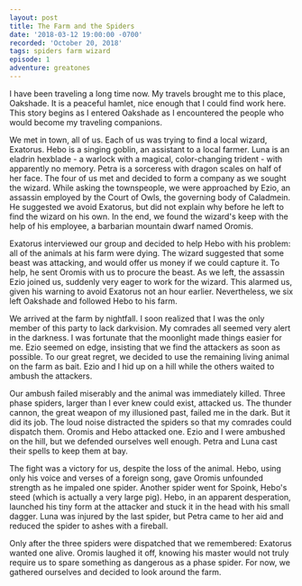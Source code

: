 ```yaml
---
layout: post
title: The Farm and the Spiders
date: '2018-03-12 19:00:00 -0700'
recorded: 'October 20, 2018'
tags: spiders farm wizard
episode: 1
adventure: greatones
---
```

I have been traveling a long time now. My travels brought me to this place, Oakshade. It is a peaceful hamlet, nice enough that I could find work here. This story begins as I entered Oakshade as I encountered the people who would become my traveling companions.

We met in town, all of us. Each of us was trying to find a local wizard, Exatorus. Hebo is a singing goblin, an assistant to a local farmer. Luna is an eladrin hexblade - a warlock with a magical, color-changing trident - with apparently no memory. Petra is a sorceress with dragon scales on half of her face. The four of us met and decided to form a company as we sought the wizard. While asking the townspeople, we were approached by Ezio, an assassin employed by the Court of Owls, the governing body of Caladmein. He suggested we avoid Exatorus, but did not explain why before he left to find the wizard on his own. In the end, we found the wizard's keep with the help of his employee, a barbarian mountain dwarf named Oromis.

Exatorus interviewed our group and decided to help Hebo with his problem: all of the animals at his farm were dying. The wizard suggested that some beast was attacking, and would offer us money if we could capture it. To help, he sent Oromis with us to procure the beast. As we left, the assassin Ezio joined us, suddenly very eager to work for the wizard. This alarmed us, given his warning to avoid Exatorus not an hour earlier. Nevertheless, we six left Oakshade and followed Hebo to his farm.

We arrived at the farm by nightfall. I soon realized that I was the only member of this party to lack darkvision. My comrades all seemed very alert in the darkness. I was fortunate that the moonlight made things easier for me. Ezio seemed on edge, insisting that we find the attackers as soon as possible. To our great regret, we decided to use the remaining living animal on the farm as bait. Ezio and I hid up on a hill while the others waited to ambush the attackers.

Our ambush failed miserably and the animal was immediately killed. Three phase spiders, larger than I ever knew could exist, attacked us. The thunder cannon, the great weapon of my illusioned past, failed me in the dark. But it did its job. The loud noise distracted the spiders so that my comrades could dispatch them. Oromis and Hebo attacked one. Ezio and I were ambushed on the hill, but we defended ourselves well enough. Petra and Luna cast their spells to keep them at bay.

The fight was a victory for us, despite the loss of the animal. Hebo, using only his voice and verses of a foreign song, gave Oromis unfounded strength as he impaled one spider. Another spider went for Spoink, Hebo's steed (which is actually a very large pig). Hebo, in an apparent desperation, launched his tiny form at the attacker and stuck it in the head with his small dagger. Luna was injured by the last spider, but Petra came to her aid and reduced the spider to ashes with a fireball.

Only after the three spiders were dispatched that we remembered: Exatorus wanted one alive. Oromis laughed it off, knowing his master would not truly require us to spare something as dangerous as a phase spider. For now, we gathered ourselves and decided to look around the farm.
